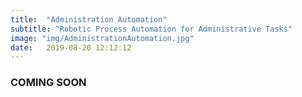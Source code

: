 ```yaml
---
title:  "Administration Automation"
subtitle: "Robotic Process Automation for Administrative Tasks"
image: "img/AdministrationAutomation.jpg"
date:   2019-08-20 12:12:12
---
```


### COMING SOON